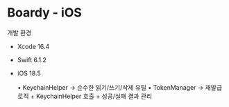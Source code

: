 # Boardy - iOS

개발 환경
- Xcode 16.4
- Swift 6.1.2
- iOS 18.5

    •    KeychainHelper → 순수한 읽기/쓰기/삭제 유틸
    •    TokenManager → 재발급 로직 + KeychainHelper 호출 + 성공/실패 결과 관리
